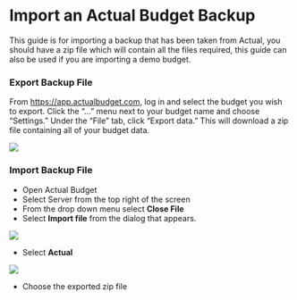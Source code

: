 # Import an Actual Budget Backup

This guide is for importing a backup that has been taken from Actual, you should have a zip file which will contain all the files required, this guide can also be used if you are importing a demo budget.

### Export Backup File

From https://app.actualbudget.com, log in and select the budget you wish to export. Click the “…” menu next to your budget name and choose “Settings.” Under the “File” tab, click “Export data.” This will download a zip file containing all of your budget data.

![](/img/migrating/actual-export@2x.png)

### Import Backup File

- Open Actual Budget
- Select Server from the top right of the screen
- From the drop down menu select **Close File**
- Select **Import file** from the dialog that appears.

![](/img/migrating/actual-import-1.png)

- Select **Actual**

![](/img/migrating/actual-import-2.png)

- Choose the exported zip file
